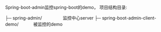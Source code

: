 Spring-boot-admin监控spring-boot的demo，
项目结构目录:

├─ spring-admin/                             监控中心server
├─ spring-boot-admin-client-demo/            被监控的demo

